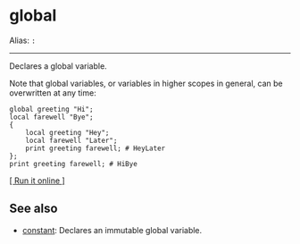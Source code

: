 # global

Alias: `:`

---

Declares a global variable.

Note that global variables, or variables in higher scopes in general, can be overwritten at any time:
    
    global greeting "Hi";
    local farewell "Bye";
    {
        local greeting "Hey";
        local farewell "Later";
        print greeting farewell; # HeyLater
    };
    print greeting farewell; # HiBye

[[ Run it online ]](https://utopia.sh/?code=global+greeting+%22Hi%22%3B%0D%0Alocal+farewell+%22Bye%22%3B%0D%0A%7B%0D%0A++++local+greeting+%22Hey%22%3B%0D%0A++++local+farewell+%22Later%22%3B%0D%0A++++print+greeting+farewell%3B+%23+HeyLater%0D%0A%7D%3B%0D%0Aprint+greeting+farewell%3B+%23+HiBye)

## See also

- [constant](constant): Declares an immutable global variable.
